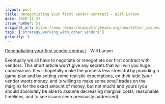 ```yaml
---
layout: post
title: Renegotiating your first vendor contract - Will Larson
date: 2020-11-22
issue_number: 51
original_url: https://www.researchcomputingteams.org/newsletter_issues/0051
tags: ['strategy,working_with_other_vendors']
priority: 3
---
```


<!-- markdownlint-disable MD033 -->
<!-- markdownlint-disable MD041 -->
<!-- markdownlint-disable MD049 -->

[Renegotiating your first vendor contract](https://lethain.com/renegotiate-first-vendor-contract/) - Will Larson

Eventually we all have to negotiate or renegotiate our first contract with vendors.  This short article won’t give any secrets that will win you huge concessions.  It will hopefully make the process less stressful by providing a game plan and by setting some realistic expectations, on their side (your vendor wants money, and is willing to make some *small* trades on the margins for the exact amount of money, but not much) and yours (you should absolutely be able to assume decreasing marginal costs, reasonable timelines, and to see issues seen previously addressed).
